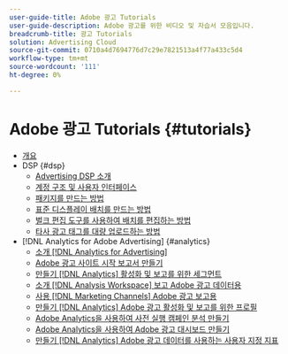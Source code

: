 ```yaml
---
user-guide-title: Adobe 광고 Tutorials
user-guide-description: Adobe 광고를 위한 비디오 및 자습서 모음입니다.
breadcrumb-title: 광고 Tutorials
solution: Advertising Cloud
source-git-commit: 0710a4d7694776d7c29e7821513a4f77a433c5d4
workflow-type: tm+mt
source-wordcount: '111'
ht-degree: 0%

---
```



# Adobe 광고 Tutorials {#tutorials}

+ [개요](overview.md)
+ DSP {#dsp}
   + [Advertising DSP 소개](/help/dsp/intro.md)
   + [계정 구조 및 사용자 인터페이스](/help/dsp/ui.md)
   + [패키지를 만드는 방법](/help/dsp/package-create.md)
   + [표준 디스플레이 배치를 만드는 방법](/help/dsp/placement-create.md)
   + [벌크 편집 도구를 사용하여 배치를 편집하는 방법](/help/dsp/bulk-edit-placement-tools.md)
   + [타사 광고 태그를 대량 업로드하는 방법](/help/dsp/bulk-upload-third-party-ad-tags.md)
+ [!DNL Analytics for Adobe Advertising] {#analytics}
   + [소개 [!DNL Analytics for Advertising]](/help/integrations/analytics/intro-a4adc.md)
   + [Adobe 광고 사이트 시작 보고서 만들기](/help/integrations/analytics/analytics-site-entry-a4adc.md)
   + [만들기 [!DNL Analytics] 활성화 및 보고를 위한 세그먼트](/help/integrations/analytics/analytics-segments-a4adc.md)
   + [소개 [!DNL Analysis Workspace] 보고 Adobe 광고 데이터용](/help/integrations/analytics/analytics-analysis-workspace-a4adc.md)
   + [사용 [!DNL Marketing Channels] Adobe 광고 보고용](/help/integrations/analytics/analytics-reporting-a4adc.md)
   + [만들기 [!DNL Analytics] Adobe 광고 활성화 및 보고를 위한 프로필](/help/integrations/analytics/analytics-profiles-a4adc.md)
   + [Adobe Analytics을 사용하여 사전 실행 캠페인 분석 만들기](/help/integrations/analytics/analytics-pre-launch-a4adc.md)
   + [Adobe Analytics을 사용하여 Adobe 광고 대시보드 만들기](/help/integrations/analytics/analytics-dashboards-a4adc.md)
   + [만들기 [!DNL Analytics] Adobe 광고 데이터를 사용하는 사용자 지정 지표](/help/integrations/analytics/analytics-custom-metrics-a4adc.md)

<!-- Add to DSP chapter once the videos are complete:
  + [How to Create a Placement](/help/dsp/placement-create.md)
  + [Placement Targeting Capabilities](/help/dsp/placement-targeting.md)
  + [Audience Libraries and Applying Behavioral Targeting](/help/dsp/audience-libraries.md)
-->

<!-- If I move the "Analytics for Advertising chapter into a larger Integrations chapter, then I'll need to set up redirects by copying a CSV file into this repo and populating it for those legacy file names. -->